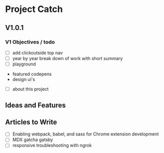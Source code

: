 # Project Catch

## V1.0.1

### V1 Objectives / todo

- [ ] add clickoutside top nav
- [ ] year by year break down of work with short summary 
- [ ] playground 
 - featured codepens 
 - design ui's 
- [ ] about this project 


## Ideas and Features

## Articles to Write 

- [ ] Enabling webpack, babel, and sass for Chrome extension development 
- [ ] MDX gatcha gatsby 
- [ ] responsive troubleshooting with ngrok 
